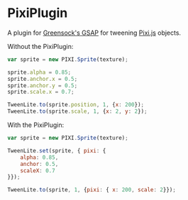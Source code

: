 # PixiPlugin

A plugin for [Greensock's GSAP](https://greensock.com/gsap) for tweening [Pixi.js](http://www.pixijs.com/) objects.

Without the PixiPlugin:

```js
var sprite = new PIXI.Sprite(texture);

sprite.alpha = 0.85;
sprite.anchor.x = 0.5;
sprite.anchor.y = 0.5;
sprite.scale.x = 0.7;

TweenLite.to(sprite.position, 1, {x: 200});
TweenLite.to(sprite.scale, 1, {x: 2, y: 2});
```

With the PixiPlugin:

```js
var sprite = new PIXI.Sprite(texture);

TweenLite.set(sprite, { pixi: {
    alpha: 0.85,
    anchor: 0.5,
    scaleX: 0.7
}});

TweenLite.to(sprite, 1, {pixi: { x: 200, scale: 2}});
```


